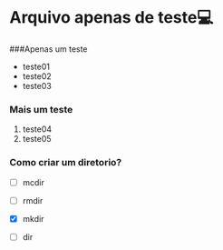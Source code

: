 # Arquivo apenas de teste:computer:

###Apenas um teste

- teste01
- teste02
- teste03

### Mais um teste

1. teste04
2. teste05

### **Como criar um diretorio?**

- [ ] mcdir
- [ ] rmdir
- [x] mkdir
- [ ] dir


